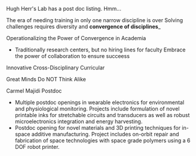 Hugh Herr's Lab has a post doc listing. Hmm...

The era of needing training in only one narrow discipline is over
Solving challenges requires diversity and __convergence of disciplines___

Operationalizing the Power of Convergence in Academia
- Traditionally research centers, but no hiring lines for faculty
Embrace the power of collaboration to ensure succeess

Innovative Cross-Disciplinary Curricular 

Great Minds Do NOT Think Alike

Carmel Majidi Postdoc
- Multiple postdoc openings in wearable electronics for environmental and physiological monitoring. Projects include formulation of novel printable inks for stretchable circuits and transducers as well as robust microelectronics integration and energy harvesting.
- Postdoc opening for novel materials and 3D printing techniques for in-space additive manufacturing. Project includes on-orbit repair and fabrication of space technologies with space grade polymers using a 6 DOF robot printer.


